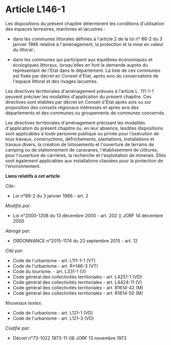 # Article L146-1

Les dispositions du présent chapitre déterminent les conditions d'utilisation des espaces terrestres, maritimes et
lacustres :

- dans les communes littorales définies à l'article 2 de la loi n° 86-2 du 3 janvier 1986 relative à l'aménagement, la
protection et la mise en valeur du littoral ;

- dans les communes qui participent aux équilibres économiques et écologiques littoraux, lorsqu'elles en font la demande
auprès du représentant de l'Etat dans le département. La liste de ces communes est fixée par décret en Conseil d'Etat, après
avis du conservatoire de l'espace littoral et des rivages lacustres. 

Les directives territoriales d'aménagement prévues à l'article L. 111-1-1 peuvent préciser les modalités d'application du
présent chapitre. Ces directives sont établies par décret en Conseil d'Etat après avis ou sur proposition des conseils
régionaux intéressés et après avis des départements et des communes ou groupements de communes concernés. 

Les directives territoriales d'aménagement précisant les modalités d'application du présent chapitre ou, en leur absence,
lesdites dispositions sont applicables à toute personne publique ou privée pour l'exécution de tous travaux, constructions,
défrichements, plantations, installations et travaux divers, la création de lotissements et l'ouverture de terrains de
camping ou de stationnement de caravanes, l'établissement de clôtures, pour l'ouverture de carrières, la recherche et
l'exploitation de minerais. Elles sont également applicables aux installations classées pour la protection de
l'environnement.

**Liens relatifs à cet article**

_Cite_:

  - Loi n°86-2 du 3 janvier 1986 - art. 2

_Modifié par_:

  - Loi n°2000-1208 du 13 décembre 2000 - art. 202 () JORF 14 décembre 2000

_Abrogé par_:

  - ORDONNANCE n°2015-1174 du 23 septembre 2015 - art. 12

_Cité par_:

  - Code de l'urbanisme - art. L111-1-1 (VT)
  - Code de l'urbanisme - art. R*146-3 (VT)
  - Code du tourisme. - art. L331-1 (V)
  - Code général des collectivités territoriales - art. L4251-1 (VD)
  - Code général des collectivités territoriales - art. L4424-11 (V)
  - Code général des collectivités territoriales - art. R1614-42 (M)
  - Code général des collectivités territoriales - art. R1614-50 (M)

_Nouveaux textes_:

  - Code de l'urbanisme - art. L121-1 (VD)
  - Code de l'urbanisme - art. L121-3 (VD)

_Codifié par_:

  - Décret n°73-1022 1973-11-08 JORF 13 novembre 1973
